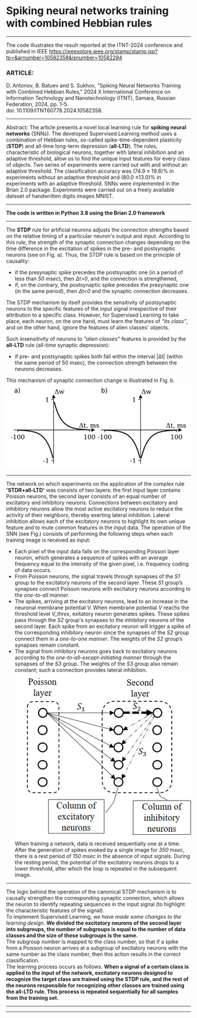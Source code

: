 # __Spiking neural networks training with combined Hebbian rules__
***
The code illustrates the result reported at the ITNT-2024 conference and published in IEEE https://ieeexplore.ieee.org/stamp/stamp.jsp?tp=&arnumber=10582358&isnumber=10582284

### ARTICLE:   
D. Antonov, B. Batuev and S. Sukhov, "Spiking Neural Networks Training with Combined Hebbian Rules," 2024 X International Conference on Information Technology and Nanotechnology (ITNT), Samara, Russian Federation, 2024, pp. 1-5.    
doi: 10.1109/ITNT60778.2024.10582358.
***
Abstract: The article presents a novel local learning rule for __spiking neural networks__ (SNNs). The developed Supervised Learning method uses a combination of Hebbian rules, so-called spike-time-dependent plasticity (__STDP__) and all-time long-term depression (__all-LTD__). The rules, characteristic of biological neurons, together with lateral inhibition and an adaptive threshold, allow us to find the unique input features for every class of objects. Two series of experiments were carried out with and without an adaptive threshold. The classification accuracy was (74.9 ± 19.8)% in experiments without an adaptive threshold and (80.0 ±13.0)% in experiments with an adaptive threshold. SNNs were implemented in the Brian 2.0 package. Experiments were carried out on a freely available dataset of handwritten digits images MNIST. 
***
__The code is written in Python 3.8 using the Brian 2.0 framework__
***
The __STDP__ rule for artificial neurons adjusts the connection strengths based on the relative timing of a particular neuron's output and input. According to this rule, the strength of the synaptic connection changes depending on the time difference in the excitation of spikes in the pre- and postsynaptic neurons (see on Fig. a). Thus, the STDP rule is based on the principle of causality:   
- if the presynaptic spike precedes the postsynaptic one (in a period of less than _50 msec_), then _Δt>0_, and the connection is strengthened,   
- if, on the contrary, the postsynaptic spike precedes the presynaptic one (in the same period), then _Δt<0_ and the synaptic connection decreases.     

The STDP mechanism by itself provides the sensitivity of postsynaptic neurons to the specific features of the input signal irrespective of their attribution to a specific class. However, for Supervised Learning to take place, each neuron, on the one hand, must learn the features of _“its class”_, and on the other hand, ignore the features of alien classes' objects.   

 Such insensitivity of neurons to _"alien classes"_ features is provided by the __all-LTD__ rule (all-time synaptic depression):   
 - if pre- and postsynaptic spikes both fall within the interval |Δt| (within the same period of 50 msec), the connection strength between the neurons decreases.    
 
 This mechanism of synaptic connection change is illustrated in Fig. b.
![STDP+all-LTD](STDP+all_LTD.svg)
***

The network on which experiments on the application of the complex rule __'STDR+all-LTD'__ was consists of two layers: the first input layer contains Poisson neurons, the second layer consists of an equal number of excitatory and inhibitory neurons. Connections between excitatory and inhibitory neurons allow the most active excitatory neurons to reduce the activity of their neighbors, thereby exerting lateral inhibition. Lateral inhibition allows each of the excitatory neurons to highlight its own unique feature and to mute common features in the input data.
The operation of the SNN (see Fig.) consists of performing the following steps when each training image is received as input:   
- Each pixel of the input data falls on the corresponding Poisson layer neuron, which generates a sequence of spikes with an average frequency equal to the intensity of the given pixel, i.e. frequency coding of data occurs.
- From Poisson neurons, the signal travels through synapses of the _S1_ group to the excitatory neurons of the second layer. These _S1_ group’s synapses connect Poisson neurons with excitatory neurons according to the _one-to-all manner_.
- The spikes, arriving at the excitatory neurons, lead to an increase in the neuronal membrane potential V. When membrane potential _V_ reachs the threshold level _V_thres_, exitatory neuron generates spikes. These spikes pass through the _S2_ group's synapses to the inhibitory neurons of the second layer. Each spike from an excitatory neuron will trigger a spike of the corresponding inhibitory neuron since the synapses of the _S2_ group connect them in a _one-to-one manner_. The weights of the _S2_ group’s synapses remain constant.
- The signal from inhibitory neurons goes back to excitatory neurons according to the _one-to-all-except-initiating manner_ through the synapses of the _S3_ group. The weights of the _S3_ group also remain constant; such a connection provides lateral inhibition.
![SNN architecture](SNN_architecture.jpg)
When training a network, data is received sequentially one at a time. After the generation of spikes evoked by a single image for _350 msec_, there is a rest period of _150 msec_ in the absence of input signals. During the resting period, the potential of the excitatory neurons drops to a lower threshold, after which the loop is repeated in the subsequent image.
***
The logic behind the operation of the canonical STDP mechanism is to causally strengthen the corresponding synaptic connection, which allows the neuron to identify repeating sequences in the input signal (to highlight the characteristic features of the signal).   
To implement Supervised Learning, _we have made some changes to the learning design_. __We divided the excitatory neurons of the second layer into subgroups, the number of subgroups is equal to the number of data classes and the size of these subgroups is the same.__   
The subgroup number is mapped to the class number, so that if a spike from a Poisson neuron arrives at a subgroup of excitatory neurons with the same number as the class number, then this action results in the correct classification.   
The learning process occurs as follows. __When a signal of a certain class is applied to the input of the network, excitatory neurons designed to recognize the target class are trained using the STDP rule, and the rest of the neurons responsible for recognizing other classes are trained using the all-LTD rule. This process is repeated sequentially for all samples from the training set.__ 
***
***
